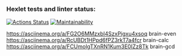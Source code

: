 ### Hexlet tests and linter status:
[![Actions Status](https://github.com/pikassos/fullstack-javascript-project-44/actions/workflows/hexlet-check.yml/badge.svg)](https://github.com/pikassos/fullstack-javascript-project-44/actions)
[![Maintainability](https://api.codeclimate.com/v1/badges/769edc94ab584c4217da/maintainability)](https://codeclimate.com/github/314kass/fullstack-javascript-project-44/maintainability)

https://asciinema.org/a/FG2O6MMzxbI4SzxPigxu4xsoq brain-even
https://asciinema.org/a/RcUBDt1HPpd6fPZ3rkT7a4fcr brain-calc
https://asciinema.org/a/FCUmolgTXnRN1Kum3E0IZz8Tk brain-gcd